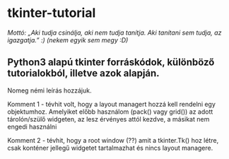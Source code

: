 # tkinter-tutorial

*Mottó: „Aki tudja csinálja, aki nem tudja tanítja. Aki tanítani sem tudja, az igazgatja.” :) 
(nekem egyik sem megy :D)*


## Python3 alapú tkinter forráskódok, különböző tutorialokból, illetve azok alapján.<br />
Nomeg némi leírás hozzájuk.



Komment 1 - tévhit volt, hogy a layout managert hozzá kell rendelni egy objektumhoz. Amelyiket előbb használom
(pack() vagy grid()) az adott tárolón/szülő widgeten, az lesz érvényes attól kezdve, a másikat nem engedi használni

Komment 2 - tévhit, hogy a root window (??) amit a tkinter.Tk() hoz létre, csak konténer jellegű widgetet tartalmazhat
és nincs layout managere. 
